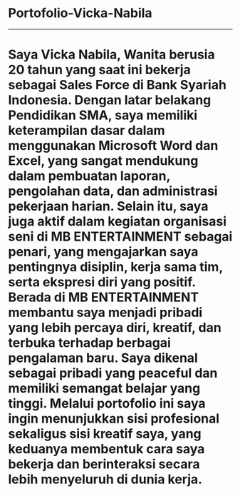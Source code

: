 # Portofolio-Vicka-Nabila
---
# Saya Vicka Nabila, Wanita berusia 20 tahun yang saat ini bekerja sebagai  Sales Force di Bank Syariah Indonesia. Dengan latar belakang Pendidikan SMA, saya memiliki keterampilan dasar dalam menggunakan Microsoft Word dan Excel, yang sangat mendukung dalam pembuatan laporan, pengolahan data, dan administrasi pekerjaan harian. Selain itu, saya juga aktif dalam kegiatan organisasi seni di MB ENTERTAINMENT sebagai penari, yang mengajarkan saya pentingnya disiplin, kerja sama tim, serta ekspresi diri yang positif. Berada di MB ENTERTAINMENT membantu saya menjadi pribadi yang lebih percaya diri, kreatif, dan terbuka terhadap berbagai pengalaman baru. Saya dikenal sebagai pribadi yang peaceful dan memiliki semangat belajar yang tinggi. Melalui portofolio ini saya ingin menunjukkan sisi profesional sekaligus sisi kreatif saya, yang keduanya membentuk cara saya bekerja dan berinteraksi secara lebih menyeluruh di dunia kerja.
